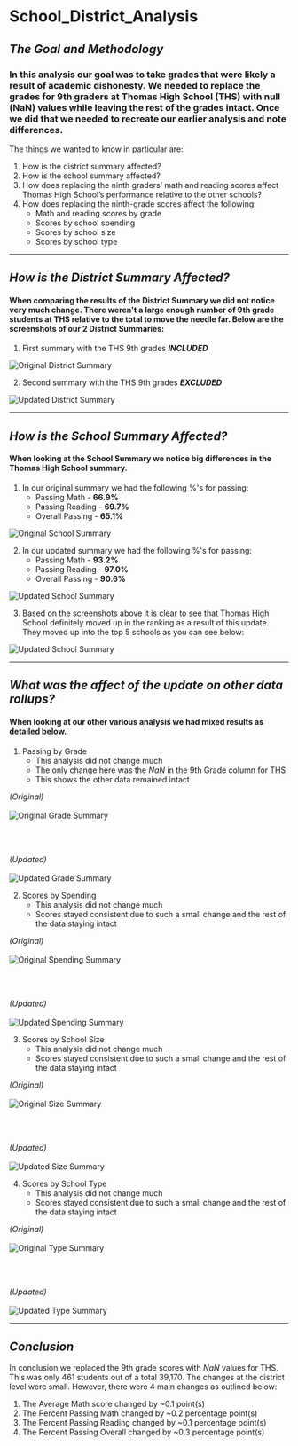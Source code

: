 # School_District_Analysis

## *The Goal and Methodology*
### In this analysis our goal was to take grades that were likely a result of academic dishonesty. We needed to replace the grades for 9th graders at Thomas High School (THS) with null (NaN) values while leaving the rest of the grades intact. Once we did that we needed to recreate our earlier analysis and note differences.

The things we wanted to know in particular are:
1. How is the district summary affected?
2. How is the school summary affected?
3. How does replacing the ninth graders’ math and reading scores affect Thomas High School’s performance relative to the other schools?
4. How does replacing the ninth-grade scores affect the following:
    * Math and reading scores by grade
    * Scores by school spending
    * Scores by school size
    * Scores by school type
---
## *How is the District Summary Affected?*
#### When comparing the results of the District Summary we did not notice very much change. There weren't a large enough number of 9th grade students at THS relative to the total to move the needle far. Below are the screenshots of our 2 District Summaries:

1. First summary with the THS 9th grades ***INCLUDED***

![Original District Summary](https://github.com/05Perseus/School_District_Analysis/blob/main/Resources/Original_District_Summary.png)

2. Second summary with the THS 9th grades ***EXCLUDED***

![Updated District Summary](https://github.com/05Perseus/School_District_Analysis/blob/main/Resources/Updated_District_Summary.png)


---
## *How is the School Summary Affected?*
#### When looking at the School Summary we notice big differences in the Thomas High School summary.

1. In our original summary we had the following %'s for passing:
      * Passing Math - **66.9%**
      * Passing Reading - **69.7%**
      * Overall Passing - **65.1%**

![Original School Summary](https://github.com/05Perseus/School_District_Analysis/blob/main/Resources/Original_School_Summary.png)

2. In our updated summary we had the following %'s for passing:
      * Passing Math - **93.2%**
      * Passing Reading - **97.0%**
      * Overall Passing - **90.6%**

![Updated School Summary](https://github.com/05Perseus/School_District_Analysis/blob/main/Resources/Updated_School_Summary.png)

3. Based on the screenshots above it is clear to see that Thomas High School definitely moved up in the ranking as a result of this update. They moved up into the top 5 schools as you can see below:

![Updated School Summary](https://github.com/05Perseus/School_District_Analysis/blob/main/Resources/Updated_Top5_Schools.png)

---
## *What was the affect of the update on other data rollups?*
#### When looking at our other various analysis we had mixed results as detailed below.

1. Passing by Grade
    * This analysis did not change much
    * The only change here was the *NaN* in the 9th Grade column for THS
    * This shows the other data remained intact


*(Original)*<br></br>
![Original Grade Summary](https://github.com/05Perseus/School_District_Analysis/blob/main/Resources/Original_Grade_Summary.png)

<br></br>

*(Updated)*<br></br>
![Updated Grade Summary](https://github.com/05Perseus/School_District_Analysis/blob/main/Resources/Updated_Grade_Summary.png)





2. Scores by Spending
    * This analysis did not change much
    * Scores stayed consistent due to such a small change and the rest of the data staying intact


*(Original)*<br></br>
![Original Spending Summary](https://github.com/05Perseus/School_District_Analysis/blob/main/Resources/Original_Spending_Summary.png)

<br></br>

*(Updated)*<br></br>
![Updated Spending Summary](https://github.com/05Perseus/School_District_Analysis/blob/main/Resources/Updated_Spending_Summary.png)




3. Scores by School Size
    * This analysis did not change much
    * Scores stayed consistent due to such a small change and the rest of the data staying intact


*(Original)*<br></br>
![Original Size Summary](https://github.com/05Perseus/School_District_Analysis/blob/main/Resources/Original_Size_Summary.png)

<br></br>

*(Updated)*<br></br>
![Updated Size Summary](https://github.com/05Perseus/School_District_Analysis/blob/main/Resources/Updated_Size_Summary.png)




4. Scores by School Type
    * This analysis did not change much
    * Scores stayed consistent due to such a small change and the rest of the data staying intact


*(Original)*<br></br>
![Original Type Summary](https://github.com/05Perseus/School_District_Analysis/blob/main/Resources/Original_Type_Summary.png)

<br></br>

*(Updated)*<br></br>
![Updated Type Summary](https://github.com/05Perseus/School_District_Analysis/blob/main/Resources/Updated_Type_Summary.png)



---
## *Conclusion*
In conclusion we replaced the 9th grade scores with *NaN* values for THS. This was only 461 students out of a total 39,170. The changes at the district level were small. However, there were 4 main changes as outlined below:

1. The Average Math score changed by ~0.1 point(s)
2. The Percent Passing Math changed by ~0.2 percentage point(s)
3. The Percent Passing Reading changed by ~0.1 percentage point(s)
4. The Percent Passing Overall changed by ~0.3 percentage point(s)
 
